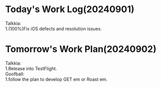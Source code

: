 # Today's Work Log(20240901)
Talkkia:\
1.(100%)Fix iOS defects and resolution issues.
# Tomorrow's Work Plan(20240902)
Talkkia:\
1.Release into TestFlight.\
Goofball:\
1.follow the plan to develop GET em or Roast em.